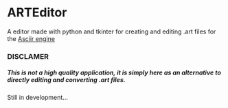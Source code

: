 # ARTEditor
A editor made with python and tkinter for creating and editing .art files for the [Asciir engine](https://github.com/karstensensensen/AsciiRender.git)
### DISCLAMER
##### This is not a high quality application, it is simply here as an alternative to directly editing and converting .art files.
Still in development...
